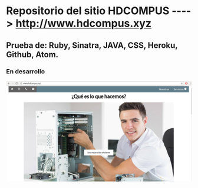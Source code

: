 ﻿# Repositorio del sitio HDCOMPUS ----> http://www.hdcompus.xyz

## Prueba de: Ruby, Sinatra, JAVA, CSS, Heroku, Github, Atom.

### En desarrollo

![Vista previa](https://raw.githubusercontent.com/hernanofx/hdccomp/master/public/imagenes/captura.png)
